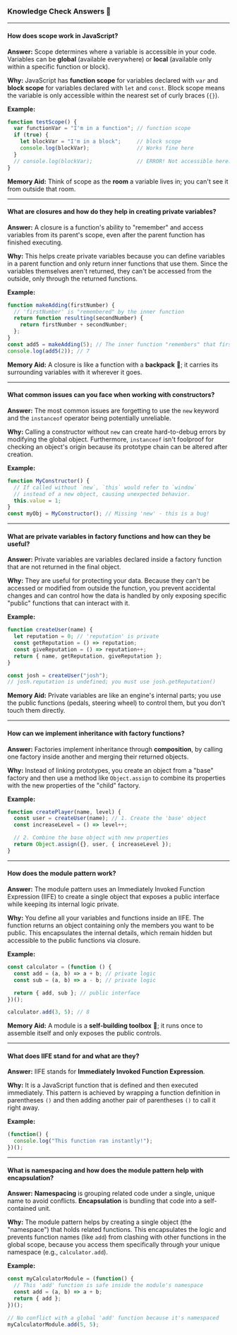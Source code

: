 ### Knowledge Check Answers 🎯

-----

#### **How does scope work in JavaScript?**

**Answer:** Scope determines where a variable is accessible in your code. Variables can be **global** (available everywhere) or **local** (available only within a specific function or block).

**Why:** JavaScript has **function scope** for variables declared with `var` and **block scope** for variables declared with `let` and `const`. Block scope means the variable is only accessible within the nearest set of curly braces (`{}`).

**Example:**

```javascript
function testScope() {
  var functionVar = "I'm in a function"; // function scope
  if (true) {
    let blockVar = "I'm in a block";     // block scope
    console.log(blockVar);               // Works fine here
  }
  // console.log(blockVar);              // ERROR! Not accessible here.
}
```

**Memory Aid:** Think of scope as the **room** a variable lives in; you can't see it from outside that room.

-----

#### **What are closures and how do they help in creating private variables?**

**Answer:** A closure is a function's ability to "remember" and access variables from its parent's scope, even after the parent function has finished executing.

**Why:** This helps create private variables because you can define variables in a parent function and only return inner functions that use them. Since the variables themselves aren't returned, they can't be accessed from the outside, only through the returned functions.

**Example:**

```javascript
function makeAdding(firstNumber) {
  // 'firstNumber' is "remembered" by the inner function
  return function resulting(secondNumber) {
    return firstNumber + secondNumber;
  };
}
const add5 = makeAdding(5); // The inner function "remembers" that firstNumber is 5
console.log(add5(2)); // 7
```

**Memory Aid:** A closure is like a function with a **backpack** 🎒; it carries its surrounding variables with it wherever it goes.

-----

#### **What common issues can you face when working with constructors?**

**Answer:** The most common issues are forgetting to use the `new` keyword and the `instanceof` operator being potentially unreliable.

**Why:** Calling a constructor without `new` can create hard-to-debug errors by modifying the global object. Furthermore, `instanceof` isn't foolproof for checking an object's origin because its prototype chain can be altered after creation.

**Example:**

```javascript
function MyConstructor() {
  // If called without `new`, `this` would refer to `window`
  // instead of a new object, causing unexpected behavior.
  this.value = 1;
}
const myObj = MyConstructor(); // Missing 'new' - this is a bug!
```

-----

#### **What are private variables in factory functions and how can they be useful?**

**Answer:** Private variables are variables declared inside a factory function that are not returned in the final object.

**Why:** They are useful for protecting your data. Because they can't be accessed or modified from outside the function, you prevent accidental changes and can control how the data is handled by only exposing specific "public" functions that can interact with it.

**Example:**

```javascript
function createUser(name) {
  let reputation = 0; // 'reputation' is private
  const getReputation = () => reputation;
  const giveReputation = () => reputation++;
  return { name, getReputation, giveReputation };
}

const josh = createUser("josh");
// josh.reputation is undefined; you must use josh.getReputation()
```

**Memory Aid:** Private variables are like an engine's internal parts; you use the public functions (pedals, steering wheel) to control them, but you don't touch them directly.

-----

#### **How can we implement inheritance with factory functions?**

**Answer:** Factories implement inheritance through **composition**, by calling one factory inside another and merging their returned objects.

**Why:** Instead of linking prototypes, you create an object from a "base" factory and then use a method like `Object.assign` to combine its properties with the new properties of the "child" factory.

**Example:**

```javascript
function createPlayer(name, level) {
  const user = createUser(name); // 1. Create the 'base' object
  const increaseLevel = () => level++;

  // 2. Combine the base object with new properties
  return Object.assign({}, user, { increaseLevel });
}
```

-----

#### **How does the module pattern work?**

**Answer:** The module pattern uses an Immediately Invoked Function Expression (IIFE) to create a single object that exposes a public interface while keeping its internal logic private.

**Why:** You define all your variables and functions inside an IIFE. The function returns an object containing only the members you want to be public. This encapsulates the internal details, which remain hidden but accessible to the public functions via closure.

**Example:**

```javascript
const calculator = (function () {
  const add = (a, b) => a + b; // private logic
  const sub = (a, b) => a - b; // private logic

  return { add, sub }; // public interface
})();

calculator.add(3, 5); // 8
```

**Memory Aid:** A module is a **self-building toolbox** 🧰; it runs once to assemble itself and only exposes the public controls.

-----

#### **What does IIFE stand for and what are they?**

**Answer:** IIFE stands for **Immediately Invoked Function Expression**.

**Why:** It is a JavaScript function that is defined and then executed immediately. This pattern is achieved by wrapping a function definition in parentheses `()` and then adding another pair of parentheses `()` to call it right away.

**Example:**

```javascript
(function() {
  console.log("This function ran instantly!");
})();
```

-----

#### **What is namespacing and how does the module pattern help with encapsulation?**

**Answer:** **Namespacing** is grouping related code under a single, unique name to avoid conflicts. **Encapsulation** is bundling that code into a self-contained unit.

**Why:** The module pattern helps by creating a single object (the "namespace") that holds related functions. This encapsulates the logic and prevents function names (like `add`) from clashing with other functions in the global scope, because you access them specifically through your unique namespace (e.g., `calculator.add`).

**Example:**

```javascript
const myCalculatorModule = (function() {
  // This 'add' function is safe inside the module's namespace
  const add = (a, b) => a + b;
  return { add };
})();

// No conflict with a global 'add' function because it's namespaced
myCalculatorModule.add(5, 5);
```